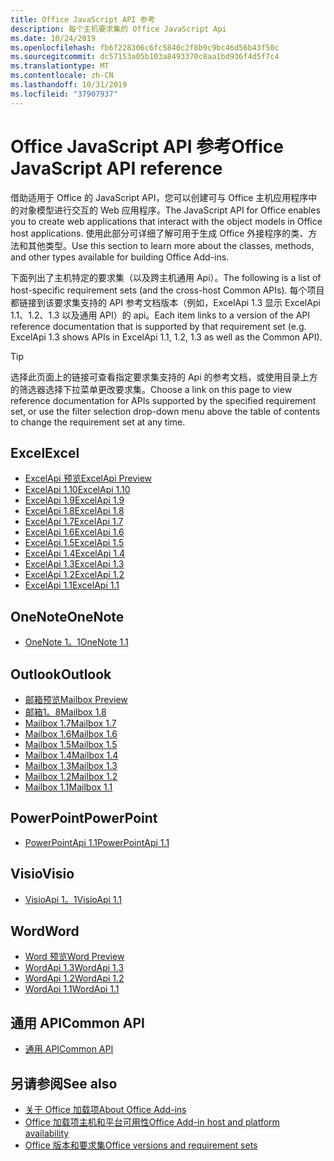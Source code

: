 ```yaml
---
title: Office JavaScript API 参考
description: 每个主机要求集的 Office JavaScript Api
ms.date: 10/24/2019
ms.openlocfilehash: fb6f228306c6fc5840c2f8b9c9bc46d56b43f50c
ms.sourcegitcommit: dc57153a05b103a8493370c8aa1bd936f4d5f7c4
ms.translationtype: MT
ms.contentlocale: zh-CN
ms.lasthandoff: 10/31/2019
ms.locfileid: "37907937"
---
```

# <a name="office-javascript-api-reference"></a><span data-ttu-id="0d6cb-103">Office JavaScript API 参考</span><span class="sxs-lookup"><span data-stu-id="0d6cb-103">Office JavaScript API reference</span></span>

<span data-ttu-id="0d6cb-104">借助适用于 Office 的 JavaScript API，您可以创建可与 Office 主机应用程序中的对象模型进行交互的 Web 应用程序。</span><span class="sxs-lookup"><span data-stu-id="0d6cb-104">The JavaScript API for Office enables you to create web applications that interact with the object models in Office host applications.</span></span> <span data-ttu-id="0d6cb-105">使用此部分可详细了解可用于生成 Office 外接程序的类、方法和其他类型。</span><span class="sxs-lookup"><span data-stu-id="0d6cb-105">Use this section to learn more about the classes, methods, and other types available for building Office Add-ins.</span></span>

<span data-ttu-id="0d6cb-106">下面列出了主机特定的要求集（以及跨主机通用 Api）。</span><span class="sxs-lookup"><span data-stu-id="0d6cb-106">The following is a list of host-specific requirement sets (and the cross-host Common APIs).</span></span> <span data-ttu-id="0d6cb-107">每个项目都链接到该要求集支持的 API 参考文档版本（例如，ExcelApi 1.3 显示 ExcelApi 1.1、1.2、1.3 以及通用 API）的 api。</span><span class="sxs-lookup"><span data-stu-id="0d6cb-107">Each item links to a version of the API reference documentation that is supported by that requirement set (e.g. ExcelApi 1.3 shows APIs in ExcelApi 1.1, 1.2, 1.3 as well as the Common API).</span></span>

> [!TIP]
> <span data-ttu-id="0d6cb-108">选择此页面上的链接可查看指定要求集支持的 Api 的参考文档，或使用目录上方的筛选器选择下拉菜单更改要求集。</span><span class="sxs-lookup"><span data-stu-id="0d6cb-108">Choose a link on this page to view reference documentation for APIs supported by the specified requirement set, or use the filter selection drop-down menu above the table of contents to change the requirement set at any time.</span></span>

## <a name="excel"></a><span data-ttu-id="0d6cb-109">Excel</span><span class="sxs-lookup"><span data-stu-id="0d6cb-109">Excel</span></span>

- [<span data-ttu-id="0d6cb-110">ExcelApi 预览</span><span class="sxs-lookup"><span data-stu-id="0d6cb-110">ExcelApi Preview</span></span>](/javascript/api/excel?view=excel-js-preview)
- [<span data-ttu-id="0d6cb-111">ExcelApi 1.10</span><span class="sxs-lookup"><span data-stu-id="0d6cb-111">ExcelApi 1.10</span></span>](/javascript/api/excel?view=excel-js-1.10)
- [<span data-ttu-id="0d6cb-112">ExcelApi 1.9</span><span class="sxs-lookup"><span data-stu-id="0d6cb-112">ExcelApi 1.9</span></span>](/javascript/api/excel?view=excel-js-1.9)
- [<span data-ttu-id="0d6cb-113">ExcelApi 1.8</span><span class="sxs-lookup"><span data-stu-id="0d6cb-113">ExcelApi 1.8</span></span>](/javascript/api/excel?view=excel-js-1.8)
- [<span data-ttu-id="0d6cb-114">ExcelApi 1.7</span><span class="sxs-lookup"><span data-stu-id="0d6cb-114">ExcelApi 1.7</span></span>](/javascript/api/excel?view=excel-js-1.7)
- [<span data-ttu-id="0d6cb-115">ExcelApi 1.6</span><span class="sxs-lookup"><span data-stu-id="0d6cb-115">ExcelApi 1.6</span></span>](/javascript/api/excel?view=excel-js-1.6)
- [<span data-ttu-id="0d6cb-116">ExcelApi 1.5</span><span class="sxs-lookup"><span data-stu-id="0d6cb-116">ExcelApi 1.5</span></span>](/javascript/api/excel?view=excel-js-1.5)
- [<span data-ttu-id="0d6cb-117">ExcelApi 1.4</span><span class="sxs-lookup"><span data-stu-id="0d6cb-117">ExcelApi 1.4</span></span>](/javascript/api/excel?view=excel-js-1.4)
- [<span data-ttu-id="0d6cb-118">ExcelApi 1.3</span><span class="sxs-lookup"><span data-stu-id="0d6cb-118">ExcelApi 1.3</span></span>](/javascript/api/excel?view=excel-js-1.3)
- [<span data-ttu-id="0d6cb-119">ExcelApi 1.2</span><span class="sxs-lookup"><span data-stu-id="0d6cb-119">ExcelApi 1.2</span></span>](/javascript/api/excel?view=excel-js-1.2)
- [<span data-ttu-id="0d6cb-120">ExcelApi 1.1</span><span class="sxs-lookup"><span data-stu-id="0d6cb-120">ExcelApi 1.1</span></span>](/javascript/api/excel?view=excel-js-1.1)

## <a name="onenote"></a><span data-ttu-id="0d6cb-121">OneNote</span><span class="sxs-lookup"><span data-stu-id="0d6cb-121">OneNote</span></span>

- [<span data-ttu-id="0d6cb-122">OneNote 1。1</span><span class="sxs-lookup"><span data-stu-id="0d6cb-122">OneNote 1.1</span></span>](/javascript/api/onenote?view=onenote-js-1.1)

## <a name="outlook"></a><span data-ttu-id="0d6cb-123">Outlook</span><span class="sxs-lookup"><span data-stu-id="0d6cb-123">Outlook</span></span>

- [<span data-ttu-id="0d6cb-124">邮箱预览</span><span class="sxs-lookup"><span data-stu-id="0d6cb-124">Mailbox Preview</span></span>](/javascript/api/outlook?view=outlook-js-preview)
- [<span data-ttu-id="0d6cb-125">邮箱1。8</span><span class="sxs-lookup"><span data-stu-id="0d6cb-125">Mailbox 1.8</span></span>](/javascript/api/outlook?view=outlook-js-1.8)
- [<span data-ttu-id="0d6cb-126">Mailbox 1.7</span><span class="sxs-lookup"><span data-stu-id="0d6cb-126">Mailbox 1.7</span></span>](/javascript/api/outlook?view=outlook-js-1.7)
- [<span data-ttu-id="0d6cb-127">Mailbox 1.6</span><span class="sxs-lookup"><span data-stu-id="0d6cb-127">Mailbox 1.6</span></span>](/javascript/api/outlook?view=outlook-js-1.6)
- [<span data-ttu-id="0d6cb-128">Mailbox 1.5</span><span class="sxs-lookup"><span data-stu-id="0d6cb-128">Mailbox 1.5</span></span>](/javascript/api/outlook?view=outlook-js-1.5)
- [<span data-ttu-id="0d6cb-129">Mailbox 1.4</span><span class="sxs-lookup"><span data-stu-id="0d6cb-129">Mailbox 1.4</span></span>](/javascript/api/outlook?view=outlook-js-1.4)
- [<span data-ttu-id="0d6cb-130">Mailbox 1.3</span><span class="sxs-lookup"><span data-stu-id="0d6cb-130">Mailbox 1.3</span></span>](/javascript/api/outlook?view=outlook-js-1.3)
- [<span data-ttu-id="0d6cb-131">Mailbox 1.2</span><span class="sxs-lookup"><span data-stu-id="0d6cb-131">Mailbox 1.2</span></span>](/javascript/api/outlook?view=outlook-js-1.2)
- [<span data-ttu-id="0d6cb-132">Mailbox 1.1</span><span class="sxs-lookup"><span data-stu-id="0d6cb-132">Mailbox 1.1</span></span>](/javascript/api/outlook?view=outlook-js-1.1)

## <a name="powerpoint"></a><span data-ttu-id="0d6cb-133">PowerPoint</span><span class="sxs-lookup"><span data-stu-id="0d6cb-133">PowerPoint</span></span>

- [<span data-ttu-id="0d6cb-134">PowerPointApi 1.1</span><span class="sxs-lookup"><span data-stu-id="0d6cb-134">PowerPointApi 1.1</span></span>](/javascript/api/powerpoint?view=powerpoint-js-1.1)

## <a name="visio"></a><span data-ttu-id="0d6cb-135">Visio</span><span class="sxs-lookup"><span data-stu-id="0d6cb-135">Visio</span></span>

- [<span data-ttu-id="0d6cb-136">VisioApi 1。1</span><span class="sxs-lookup"><span data-stu-id="0d6cb-136">VisioApi 1.1</span></span>](/javascript/api/visio?view=visio-js-1.1)

## <a name="word"></a><span data-ttu-id="0d6cb-137">Word</span><span class="sxs-lookup"><span data-stu-id="0d6cb-137">Word</span></span>

- [<span data-ttu-id="0d6cb-138">Word 预览</span><span class="sxs-lookup"><span data-stu-id="0d6cb-138">Word Preview</span></span>](/javascript/api/word?view=word-js-preview)
- [<span data-ttu-id="0d6cb-139">WordApi 1.3</span><span class="sxs-lookup"><span data-stu-id="0d6cb-139">WordApi 1.3</span></span>](/javascript/api/word?view=word-js-1.3)
- [<span data-ttu-id="0d6cb-140">WordApi 1.2</span><span class="sxs-lookup"><span data-stu-id="0d6cb-140">WordApi 1.2</span></span>](/javascript/api/word?view=word-js-1.2)
- [<span data-ttu-id="0d6cb-141">WordApi 1.1</span><span class="sxs-lookup"><span data-stu-id="0d6cb-141">WordApi 1.1</span></span>](/javascript/api/word?view=word-js-1.1)

## <a name="common-api"></a><span data-ttu-id="0d6cb-142">通用 API</span><span class="sxs-lookup"><span data-stu-id="0d6cb-142">Common API</span></span>

- [<span data-ttu-id="0d6cb-143">通用 API</span><span class="sxs-lookup"><span data-stu-id="0d6cb-143">Common API</span></span>](/javascript/api/office?view=common-js)

## <a name="see-also"></a><span data-ttu-id="0d6cb-144">另请参阅</span><span class="sxs-lookup"><span data-stu-id="0d6cb-144">See also</span></span>

- [<span data-ttu-id="0d6cb-145">关于 Office 加载项</span><span class="sxs-lookup"><span data-stu-id="0d6cb-145">About Office Add-ins</span></span>](/office/dev/add-ins/overview)
- [<span data-ttu-id="0d6cb-146">Office 加载项主机和平台可用性</span><span class="sxs-lookup"><span data-stu-id="0d6cb-146">Office Add-in host and platform availability</span></span>](/office/dev/add-ins/overview/office-add-in-availability)
- [<span data-ttu-id="0d6cb-147">Office 版本和要求集</span><span class="sxs-lookup"><span data-stu-id="0d6cb-147">Office versions and requirement sets</span></span>](/office/dev/add-ins/develop/office-versions-and-requirement-sets)
